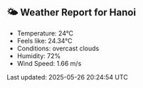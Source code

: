 <!-- WEATHER-START -->
## 🌤 Weather Report for Hanoi

- Temperature: 24°C
- Feels like: 24.34°C
- Conditions: overcast clouds
- Humidity: 72%
- Wind Speed: 1.66 m/s

Last updated: 2025-05-26 20:24:54 UTC
<!-- WEATHER-END -->
